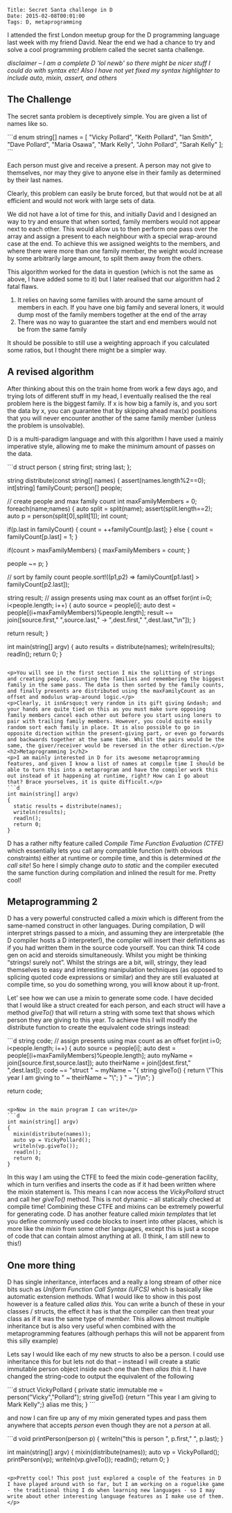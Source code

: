     Title: Secret Santa challenge in D
    Date: 2015-02-08T00:01:00
    Tags: D, metaprogramming

<p>I attended the first London meetup group for the D programming language last week with my friend David. Near the end we had a chance to try and solve a cool programming problem called the secret santa challenge.</p>
<p><em>disclaimer &ndash; I am a complete D 'lol newb' so there might be nicer stuff I could do with syntax etc! Also I have not yet fixed my syntax highlighter to include auto, mixin, assert, and others</em></p>
<!-- more -->

<h2>The Challenge</h2>
<p>The secret santa problem is deceptively simple. You are given a list of names like so.</p>
```d
enum string[] names = 
[ 
 "Vicky Pollard", 
 "Keith Pollard", 
 "Ian Smith", 
 "Dave Pollard", 
 "Maria Osawa", 
 "Mark Kelly", 
 "John Pollard", 
 "Sarah Kelly" 
];
```

<p>Each person must give and receive a present. A person may not give to themselves, nor may they give to anyone else in their family as determined by their last names.</p>
<p>Clearly, this problem can easily be brute forced, but that would not be at all efficient and would not work with large sets of data.</p>
<p>We did not have a lot of time for this, and initially David and I designed an way to try and ensure that when sorted, family members would not appear next to each other. This would allow us to then perform one pass over the array and assign a present to each neighbour with a special wrap-around case at the end. To achieve this we assigned weights to the members, and where there were more than one family member, the weight would increase by some arbitrarily large amount, to split them away from the others.</p>
<p>This algorithm worked for the data in question (which is not the same as above, I have added some to it) but I later realised that our algorithm had 2 fatal flaws.</p>
<ol>
<li>It relies on having some families with around the same amount of members in each. If you have one big family and several loners, it would dump most of the family members together at the end of the array</li>
<li>There was no way to guarantee the start and end members would not be from the same family</li>
</ol>
<p>It should be possible to still use a weighting approach if you calculated some ratios, but I thought there might be a simpler way.</p>
<h2>A revised algorithm</h2>
<p>After thinking about this on the train home from work a few days ago, and trying lots of different stuff in my head, I eventually realised the the real problem here is the biggest family. If x is how big a family is, and you sort the data by x, you can guarantee that by skipping ahead max(x) positions that you will never encounter another of the same family member (unless the problem is unsolvable).</p>
<p>D is a multi-paradigm language and with this algorithm I have used a mainly imperative style, allowing me to make the minimum amount of passes on the data.</p>
```d
struct person 
{ 
  string first; 
  string last; 
};

string distribute(const string[] names) 
{ 
 assert(names.length%2==0); 
 int[string] familyCount; 
 person[] people;

 // create people and max family count 
 int maxFamilyMembers = 0; 
 foreach(name;names) 
 { 
   auto split = split(name); 
   assert(split.length==2); 
   auto p = person(split[0],split[1]); 
   int count; 
   
   if(p.last in familyCount) 
   {
     count = ++familyCount[p.last]; 
   }
   else 
   {
     count = familyCount[p.last] = 1; 
   }
   
   if(count > maxFamilyMembers)
   { 
     maxFamilyMembers = count; 
   }
   
   people ~= p; 
 }

 // sort by family count 
 people.sort!((p1,p2) => familyCount[p1.last] > familyCount[p2.last]);

 string result; 
 // assign presents using max count as an offset 
 for(int i=0; i&lt;people.length; i++)
 { 
   auto source = people[i]; 
   auto dest = people[(i+maxFamilyMembers)%people.length]; 
   result ~= join([source.first," ",source.last," -> ",dest.first," ",dest.last,"\n"]); 
 }

 return result; 
}

int main(string[] argv) 
{ 
  auto results = distribute(names); 
  writeln(results); 
  readln(); 
  return 0; 
}
```

<p>You will see in the first section I mix the splitting of strings and creating people, counting the families and remembering the biggest family in the same pass. The data is then sorted by the family counts, and finally presents are distributed using the maxFamilyCount as an offset and modulus wrap-around logic.</p>
<p>Clearly, it isn&rsquo;t very random in its gift giving &ndash; and your hands are quite tied on this as you must make sure opposing family members cancel each other out before you start using loners to pair with trailing family members. However, you could quite easily random sort each family in place. It is also possible to go in opposite direction within the present-giving part, or even go forwards and backwards together at the same time. Whilst the pairs would be the same, the giver/receiver would be reversed in the other direction.</p>
<h2>Metaprogramming 1</h2>
<p>I am mainly interested in D for its awesome metaprogramming features, and given I know a list of names at compile time I should be able to turn this into a metaprogram and have the compiler work this out instead of it happening at runtime, right? How can I go about that? Brace yourselves, it is quite difficult.</p>
```d
int main(string[] argv) 
{ 
  static results = distribute(names); 
  writeln(results); 
  readln(); 
  return 0; 
}
```

<p>D has a rather nifty feature called <em>Compile Time Function Evaluation (CTFE)</em> which essentially lets you call any compatible function (with obvious constraints) either at runtime or compile time, and this is determined <em>at the call site</em>! So here I simply change <em>auto</em> to <em>static</em> and the compiler executed the same function during compilation and inlined the result for me. Pretty cool!</p>
<h2>Metaprogramming 2</h2>
<p>D has a very powerful constructed called a <em>mixin</em> which is different from the same-named construct in other languages. During compilation, D will interpret strings passed to a mixin, and assuming they are interpretable (the D compiler hosts a D interpreter!), the compiler will insert their definitions as if you had written them in the source code yourself. You can think T4 code gen on acid and steroids simultaneously. Whilst you might be thinking &ldquo;strings! surely not&rdquo;. Whilst the strings are a bit, will, stringy, they lead themselves to easy and interesting manipulation techniques (as opposed to splicing quoted code expressions or similar) and they are still evaluated at compile time, so you do something wrong, you will know about it up-front.</p>
<p>Let&rsquo; see how we can use a mixin to generate some code. I have decided that I would like a struct created for each person, and each struct will have a method <em>giveTo() </em>that will return a string with some text that shows which person they are giving to this year. To achieve this I will modify the distribute function to create the equivalent code strings instead:</p>
```d
string code; 
// assign presents using max count as an offset 
for(int i=0; i&lt;people.length; i++)
{ 
  auto source = people[i]; 
  auto dest = people[(i+maxFamilyMembers)%people.length]; 
  auto myName = join([source.first,source.last]); 
  auto theirName = join([dest.first," ",dest.last]); 
  code 
    ~= "struct " 
    ~ myName 
    ~ "{ string giveTo() { return \"This year I am giving to " 
    ~ theirName 
    ~ "\"; } " 
    ~ "}\n"; 
}

return code;
```

<p>Now in the main program I can write</p>
```d
int main(string[] argv) 
{ 
  mixin(distribute(names)); 
  auto vp = VickyPollard(); 
  writeln(vp.giveTo()); 
  readln(); 
  return 0;
}
```

<p>In this way I am using the CTFE to feed the mixin code-generation facility, which in turn verifies and inserts the code as if it had been written where the mixin statement is. This means I can now access the <em>VickyPollard</em> struct and call her <em>giveTo() </em>method. This is not dynamic &ndash; all statically checked at compile time! Combining these CTFE and mixins can be extremely powerful for generating code. D has another feature called <em>mixin templates</em> that let you define commonly used code blocks to insert into other places, which is more like the <em>mixin </em>from some other languages, except this is just a scope of code that can contain almost anything at all. (I think, I am still new to this!)</p>
<h2>One more thing</h2>
<p>D has single inheritance, interfaces and a really a long stream of other nice bits such as <em>Uniform Function Call Syntax (UFCS)</em> which is basically like automatic extension methods. What I would like to show in this post however is a feature called <em>alias this.</em> You can write a bunch of these in your classes / structs, the effect it has is that the compiler can then treat your class as if it was the same type of <em>member. </em>This allows almost multiple inheritance but is also very useful when combined with the metaprogramming features (although perhaps this will not be apparent from this silly example)</p>
<p>Lets say I would like each of my new structs to also be a person. I could use inheritance this for but lets not do that &ndash; instead I will create a static immutable person object inside each one than then <em>alias this </em>it. I have changed the string-code to output the equivalent of the following</p>
```d
struct VickyPollard 
{ 
  private static immutable me = person("Vicky","Pollard"); 
  string giveTo() {return "This year I am giving to Mark Kelly";} 
  alias me this; 
}
```

<p>and now I can fire up any of my mixin generated types and pass them anywhere that accepts <em>person</em> even though they are not a <em>person</em> at all.</p>
```d
void printPerson(person p) 
{ 
  writeln("this is person ", p.first," ", p.last); 
}

int main(string[] argv) 
{ 
  mixin(distribute(names)); 
  auto vp = VickyPollard(); 
  printPerson(vp); 
  writeln(vp.giveTo()); 
  readln(); 
  return 0; 
}
```

<p>Pretty cool! This post just explored a couple of the features in D I have played around with so far, but I am working on a roguelike game - the traditional thing I do when learning new languages - so I may write about other interesting language features as I make use of them.</p>